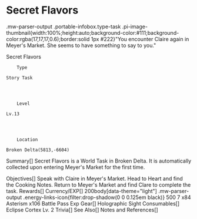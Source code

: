 # Secret Flavors

.mw-parser-output .portable-infobox.type-task .pi-image-thumbnail{width:100%;height:auto;background-color:#111;background-color:rgba(17,17,17,0.6);border:solid 1px #222}"You encounter Claire again in Meyer's Market. She seems to have something to say to you."

Secret Flavors

	

	
		Type
	
	Story Task



	
		Level
	
	Lv.13



	
		Location
	
	Broken Delta(5813,-6604)





Summary[]
Secret Flavors is a World Task in Broken Delta. It is automatically collected upon entering Meyer's Market for the first time.

Objectives[]
Speak with Claire in Meyer's Market.
Head to Heart and find the Cooking Notes.
Return to Meyer's Market and find Clare to complete the task.
Rewards[]
Currency/EXP[]
 200body[data-theme="light"] .mw-parser-output .energy-links-icon{filter:drop-shadow(0 0 0.125em black)}
500
 7
x84 Asterism
x106 Battle Pass Exp
Gear[]
Holographic Sight
Consumables[]
Eclipse Cortex Lv. 2
Trivia[]
See Also[]
Notes and References[]

